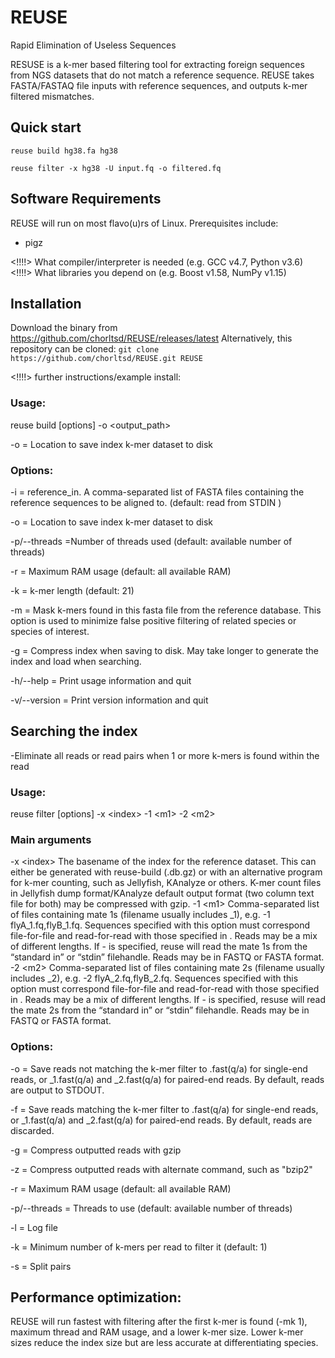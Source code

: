# REUSE
Rapid Elimination of Useless Sequences

RESUSE is a k-mer based filtering tool for extracting foreign sequences from NGS datasets that do not match a reference sequence.
REUSE takes FASTA/FASTAQ file inputs with reference sequences, and outputs k-mer filtered mismatches.


## Quick start
`reuse build hg38.fa hg38`

`reuse filter -x hg38 -U input.fq -o filtered.fq`


## Software Requirements
REUSE will run on most flavo(u)rs of Linux. Prerequisites include:
- pigz

<!!!!> What compiler/interpreter is needed (e.g. GCC v4.7, Python v3.6)<marked>
<!!!!> What libraries you depend on (e.g. Boost v1.58, NumPy v1.15)


## Installation
Download the binary from https://github.com/chorltsd/REUSE/releases/latest
Alternatively, this repository can be cloned:
`git clone https://github.com/chorltsd/REUSE.git REUSE`

<!!!!> further instructions/example install:
### Usage:
reuse build [options] -o \<output_path\>

-o = Location to save index k-mer dataset to disk


### Options:
-i = reference_in.  A comma-separated list of FASTA files containing the reference sequences to be aligned to.  (default: read from STDIN )

-o = Location to save index k-mer dataset to disk

-p/--threads =Number of threads used (default: available number of threads)

-r = Maximum RAM usage (default: all available RAM)

-k = k-mer length (default: 21)

-m = Mask k-mers found in this fasta file from the reference database. This option is used to minimize false positive filtering of related species or species of interest.

-g = Compress index when saving to disk. May take longer to generate the index and load when searching.

-h/--help = Print usage information and quit

-v/--version = Print version information and quit



## Searching the index
-Eliminate all reads or read pairs when 1 or more k-mers is found within the read

### Usage:
reuse filter [options] -x \<index\> -1 \<m1\> -2 \<m2\> 
 ### Main arguments
-x \<index\>
The basename of the index for the reference dataset. This can either be generated with reuse-build (.db.gz) or with an alternative program for k-mer counting, such as Jellyfish, KAnalyze or others. K-mer count files in Jellyfish dump format/KAnalyze default output format (two column text file for both) may be compressed with gzip.
 -1 \<m1\>
Comma-separated list of files containing mate 1s (filename usually includes _1), e.g. -1 flyA_1.fq,flyB_1.fq. Sequences specified with this option must correspond file-for-file and read-for-read with those specified in <m2>. Reads may be a mix of different lengths. If - is specified, reuse will read the mate 1s from the “standard in” or “stdin” filehandle. Reads may be in FASTQ or FASTA format.
 -2 \<m2\>
Comma-separated list of files containing mate 2s (filename usually includes _2), e.g. -2 flyA_2.fq,flyB_2.fq. Sequences specified with this option must correspond file-for-file and read-for-read with those specified in <m1>. Reads may be a mix of different lengths. If - is specified, resuse will read the mate 2s from the “standard in” or “stdin” filehandle. Reads may be in FASTQ or FASTA format.

### Options:
-o <output> = Save reads not matching the k-mer filter to <output>.fast(q/a) for single-end reads, or <output>_1.fast(q/a) and <output>_2.fast(q/a) for paired-end reads. By default, reads are output to STDOUT.
  
-f <filtered> = Save reads matching the k-mer filter to <filtered>.fast(q/a) for single-end reads, or <filtered>_1.fast(q/a) and <filtered>_2.fast(q/a) for paired-end reads. By default, reads are discarded.
  
-g = Compress outputted reads with gzip

-z <command> = Compress outputted reads with alternate command, such as "bzip2"

-r = Maximum RAM usage (default: all available RAM)

-p/--threads = Threads to use (default: available number of threads)

-l <log> = Log file
  
-k = Minimum number of k-mers per read to filter it (default: 1)

-s = Split pairs


## Performance optimization:
REUSE will run fastest with filtering after the first k-mer is found (-mk 1), maximum thread and RAM usage, and a lower k-mer size. Lower k-mer sizes reduce the index size but are less accurate at differentiating species.
